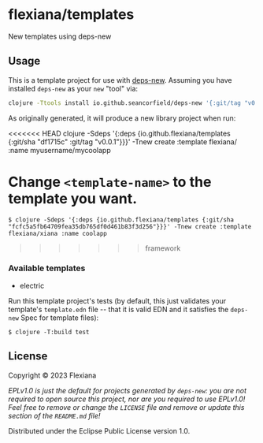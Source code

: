 # flexiana/templates

New templates using deps-new

## Usage

This is a template project for use with [deps-new](https://github.com/seancorfield/deps-new).
Assuming you have installed `deps-new` as your `new` "tool" via:

```bash
clojure -Ttools install io.github.seancorfield/deps-new '{:git/tag "v0.5.1"}' :as new
```

As originally generated, it will produce a new library project when run:

<<<<<<< HEAD
    clojure -Sdeps '{:deps {io.github.flexiana/templates {:git/sha "df1715c" :git/tag "v0.0.1"}}}' -Tnew create :template flexiana/<template-name> :name myusername/mycoolapp
    
Change `<template-name>` to the template you want.
=======
    $ clojure -Sdeps '{:deps {io.github.flexiana/templates {:git/sha "fcfc5a5fb64709fea35db765df0d461b83f3d256"}}}' -Tnew create :template flexiana/xiana :name coolapp

>>>>>>> framework

### Available templates
- electric

Run this template project's tests (by default, this just validates your template's `template.edn`
file -- that it is valid EDN and it satisfies the `deps-new` Spec for template files):

    $ clojure -T:build test

## License

Copyright © 2023 Flexiana

_EPLv1.0 is just the default for projects generated by `deps-new`: you are not_
_required to open source this project, nor are you required to use EPLv1.0!_
_Feel free to remove or change the `LICENSE` file and remove or update this_
_section of the `README.md` file!_

Distributed under the Eclipse Public License version 1.0.
